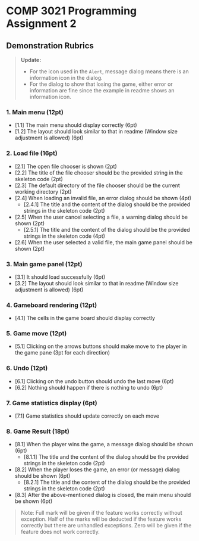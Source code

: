 # COMP 3021 Programming Assignment 2
## Demonstration Rubrics

> **Update:**
> - For the icon used in the `Alert`, message dialog means there is an information icon in the dialog.
> - For the dialog to show that losing the game, either error or information are fine since the example in readme shows an information icon. 

### 1. Main menu (12pt)
 - [1.1] The main menu should display correctly (6pt)
 - [1.2] The layout should look similar to that in readme (Window size adjustment is allowed) (6pt)
### 2. Load file (16pt)
 - [2.1] The open file chooser is shown (2pt)
 - [2.2] The title of the file chooser should be the provided string in the skeleton code (2pt)
 - [2.3] The default directory of the file chooser should be the current working directory (2pt)
 - [2.4] When loading an invalid file, an error dialog should be shown (4pt)
   - [2.4.1] The title and the content of the dialog should be the provided strings in the skeleton code (2pt)
 - [2.5] When the user cancel selecting a file, a warning dialog should be shown (2pt)
   - [2.5.1] The title and the content of the dialog should be the provided strings in the skeleton code (4pt)
 - [2.6] When the user selected a valid file, the main game panel should be shown (2pt)
### 3. Main game panel (12pt)
 - [3.1] It should load successfully (6pt)
 - [3.2] The layout should look similar to that in readme (Window size adjustment is allowed) (6pt)
### 4. Gameboard rendering (12pt)
 - [4.1] The cells in the game board should display correctly
### 5. Game move (12pt)
 - [5.1] Clicking on the arrows buttons should make move to the player in the game pane (3pt for each direction)
### 6. Undo (12pt)
 - [6.1] Clicking on the undo button should undo the last move (6pt)
 - [6.2] Nothing should happen if there is nothing to undo (6pt)
### 7. Game statistics display (6pt)
 - [7.1] Game statistics should update correctly on each move
### 8. Game Result (18pt)
 - [8.1] When the player wins the game, a message dialog should be shown (6pt)
   - [8.1.1] The title and the content of the dialog should be the provided strings in the skeleton code (2pt)
 - [8.2] When the player loses the game, an error (or message) dialog should be shown (6pt)
   - [8.2.1] The title and the content of the dialog should be the provided strings in the skeleton code (2pt)
 - [8.3] After the above-mentioned dialog is closed, the main menu should be shown (6pt)

> Note: Full mark will be given if the feature works correctly without exception.
> Half of the marks will be deducted if the feature works correctly but there are unhandled exceptions.
> Zero will be given if the feature does not work correctly.
